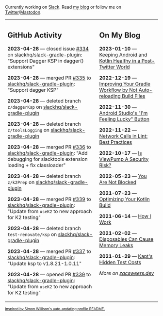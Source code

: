 Currently working on [Slack](https://slack.com/). Read [my blog](https://zacsweers.dev/) or follow me on [Twitter](https://twitter.com/ZacSweers)/[Mastodon](https://hachyderm.io/@ZacSweers).

<table><tr><td valign="top" width="60%">

## GitHub Activity
<!-- githubActivity starts -->
**2023-04-28** — closed issue [#334](https://github.com/slackhq/slack-gradle-plugin/issues/334) on [slackhq/slack-gradle-plugin](https://github.com/slackhq/slack-gradle-plugin): "Support Dagger KSP in dagger() extensions"

**2023-04-28** — merged PR [#335](https://github.com/slackhq/slack-gradle-plugin/pull/335) to [slackhq/slack-gradle-plugin](https://github.com/slackhq/slack-gradle-plugin): "Support dagger KSP"

**2023-04-28** — deleted branch `z/daggerKsp` on [slackhq/slack-gradle-plugin](https://github.com/slackhq/slack-gradle-plugin)

**2023-04-28** — deleted branch `z/toolsLogging` on [slackhq/slack-gradle-plugin](https://github.com/slackhq/slack-gradle-plugin)

**2023-04-28** — merged PR [#336](https://github.com/slackhq/slack-gradle-plugin/pull/336) to [slackhq/slack-gradle-plugin](https://github.com/slackhq/slack-gradle-plugin): "Add debugging for slacktools extension loading + fix classloader"

**2023-04-28** — deleted branch `z/k2Prep` on [slackhq/slack-gradle-plugin](https://github.com/slackhq/slack-gradle-plugin)

**2023-04-28** — merged PR [#339](https://github.com/slackhq/slack-gradle-plugin/pull/339) to [slackhq/slack-gradle-plugin](https://github.com/slackhq/slack-gradle-plugin): "Update from `useK2` to new approach for K2 testing"

**2023-04-28** — deleted branch `test-renovate/ksp` on [slackhq/slack-gradle-plugin](https://github.com/slackhq/slack-gradle-plugin)

**2023-04-28** — merged PR [#337](https://github.com/slackhq/slack-gradle-plugin/pull/337) to [slackhq/slack-gradle-plugin](https://github.com/slackhq/slack-gradle-plugin): "Update ksp to v1.8.21-1.0.11"

**2023-04-28** — opened PR [#339](https://github.com/slackhq/slack-gradle-plugin/pull/339) to [slackhq/slack-gradle-plugin](https://github.com/slackhq/slack-gradle-plugin): "Update from `useK2` to new approach for K2 testing"
<!-- githubActivity ends -->
</td><td valign="top" width="40%">

## On My Blog
<!-- blog starts -->
**2023-01-10** — [Keeping Android and Kotlin Healthy in a Post-Twitter World](https://www.zacsweers.dev/keeping-android-healthy/)

**2022-12-19** — [Improving Your Gradle Workflow by Not Auto-reloading Build Files](https://www.zacsweers.dev/improving-your-workflow-by-not-auto-reloading-build-files/)

**2022-11-30** — [Android Studio's "I'm Feeling Lucky" Button](https://www.zacsweers.dev/android-studios-im-feeling-lucky-button/)

**2022-11-22** — [Network Calls in Lint: Best Practices](https://www.zacsweers.dev/network-calls-in-lint-best-practices/)

**2022-10-17** — [Is ViewPump A Security Risk?](https://www.zacsweers.dev/is-viewpump-a-security-risk/)

**2022-05-23** — [You Are Not Blocked](https://www.zacsweers.dev/you-are-not-blocked/)

**2021-07-23** — [Optimizing Your Kotlin Build](https://www.zacsweers.dev/optimizing-your-kotlin-build/)

**2021-06-14** — [How I Work](https://www.zacsweers.dev/how-i-work/)

**2021-02-02** — [Disposables Can Cause Memory Leaks](https://www.zacsweers.dev/disposables-can-cause-memory-leaks/)

**2021-01-29** — [Kapt's Hidden Test Costs](https://www.zacsweers.dev/kapts-hidden-test-costs/)
<!-- blog ends -->
_More on [zacsweers.dev](https://zacsweers.dev/)_
</td></tr></table>

<sub><a href="https://simonwillison.net/2020/Jul/10/self-updating-profile-readme/">Inspired by Simon Willison's auto-updating profile README.</a></sub>